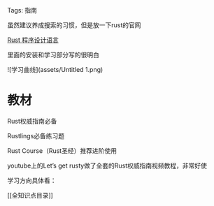Tags: 指南

虽然建议养成搜索的习惯，但是放一下rust的官网

[Rust 程序设计语言](https://www.rust-lang.org/zh-CN/)

里面的安装和学习部分写的很明白

<!-- ![[Untitled 1.png]] -->
![学习曲线](assets/Untitled 1.png)

# 教材

Rust权威指南必备

Rustlings必备练习题

Rust Course（Rust圣经）推荐进阶使用

youtube上的Let’s get rusty做了全套的Rust权威指南视频教程，非常好使

学习方向具体看：

[[全知识点目录]]